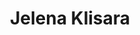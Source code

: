 ---
SICRIS: 15295
draft: false
fixName: jelena_klisara
lab: Laboratory for Mathematical Methods in Computer and Information Science
labPos: Laboratory Member
location: R3.26 - Laboratorij LMMRI
mailInfo: jelena.klisara@fri.uni-lj.si
officeHours: null
profName: Jelena Klisara, PhD
profTitle: Assistant
telephoneInfo: null
title: Jelena Klisara
---